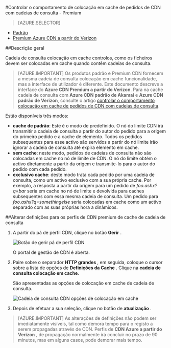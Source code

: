 <properties
    pageTitle="Controlar o Azure CDN Premium a partir do Verizon colocação em cache comportamento de pedidos de cadeias de consulta | Microsoft Azure"
    description="Cadeia de consulta do Azure CDN colocação em cache controlos, como os ficheiros devem ser colocadas em cache quando contêm cadeias de consulta."
    services="cdn"
    documentationCenter=""
    authors="camsoper"
    manager="erikre"
    editor=""/>

<tags
    ms.service="cdn"
    ms.workload="tbd"
    ms.tgt_pltfrm="na"
    ms.devlang="na"
    ms.topic="article"
    ms.date="07/28/2016"
    ms.author="casoper"/>

#<a name="controlling-caching-behavior-of-cdn-requests-with-query-strings---premium"></a>Controlar o comportamento de colocação em cache de pedidos de CDN com cadeias de consulta - Premium

> [AZURE.SELECTOR]
- [Padrão](cdn-query-string.md)
- [Premium Azure CDN a partir do Verizon](cdn-query-string-premium.md)

##<a name="overview"></a>Descrição geral

Cadeia de consulta colocação em cache controlos, como os ficheiros devem ser colocadas em cache quando contêm cadeias de consulta.

> [AZURE.IMPORTANT] Os produtos padrão e Premium CDN fornecem a mesma cadeia de consulta colocação em cache funcionalidade, mas a interface de utilizador é diferente.  Este documento descreve a interface do **Azure CDN Premium a partir do Verizon**.  Para na cache cadeia de consulta com **Azure CDN padrão de Akamai** e **Azure CDN padrão de Verizon**, consulte o artigo [controlar o comportamento colocação em cache de pedidos de CDN com cadeias de consulta](cdn-query-string.md).

Estão disponíveis três modos:

- **cache de padrão**: Este é o modo de predefinido.  O nó do limite CDN irá transmitir a cadeia de consulta a partir do autor do pedido para a origem do primeiro pedido e a cache de elemento.  Todos os pedidos subsequentes para esse activo são servidos a partir do nó limite irão ignorar a cadeia de consulta até expira elemento em cache.
- **sem cache**: neste modo, pedidos de cadeias de consulta não são colocadas em cache no nó de limite de CDN.  O nó do limite obtém o activo diretamente a partir da origem e transmite-lo para o autor do pedido com cada pedido.
- **exclusivo cache**: deste modo trata cada pedido por uma cadeia de consulta, como um activo exclusivo com a sua própria cache.  Por exemplo, a resposta a partir da origem para um pedido de *foo.ashx?q=bar* seria em cache no nó de limite e devolvida para caches subsequentes com essa mesma cadeia de consulta.  Um pedido para *foo.ashx?q=somethingelse* seria colocadas em cache como um activo separado com as suas próprias hora a dinâmicos.

##<a name="changing-query-string-caching-settings-for-premium-cdn-profiles"></a>Alterar definições para os perfis de CDN premium de cache de cadeia de consulta

1. A partir do pá de perfil CDN, clique no botão **Gerir** .

    ![Botão de gerir pá de perfil CDN](./media/cdn-query-string-premium/cdn-manage-btn.png)

    O portal de gestão de CDN é aberta.

2. Paire sobre o separador **HTTP grandes** , em seguida, coloque o cursor sobre a lista de opções de **Definições da Cache** .  Clique na **cadeia de consulta colocação em cache**.

    São apresentadas as opções de colocação em cache de cadeia de consulta.

    ![Cadeia de consulta CDN opções de colocação em cache](./media/cdn-query-string-premium/cdn-query-string.png)

3. Depois de efetuar a sua seleção, clique no botão de **atualização** .


> [AZURE.IMPORTANT] As alterações de definições não podem ser imediatamente visíveis, tal como demora tempo para o registo a serem propagadas através de CDN.  Perfis de <b>CDN Azure a partir do Verizon</b> , de propagação normalmente irá concluir no prazo de 90 minutos, mas em alguns casos, pode demorar mais tempo.
